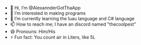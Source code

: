 - 👋 Hi, I’m @AlexannderGotThaApp
- 👀 I’m interested in making programs
- 🌱 I’m currently learning the luau language and C# language
- 📫 How to reach me; I have an discord named "thecoolpest"
- 😄 Pronouns: Him/His
- ⚡ Fun fact: You count air in Liters, like 5L
